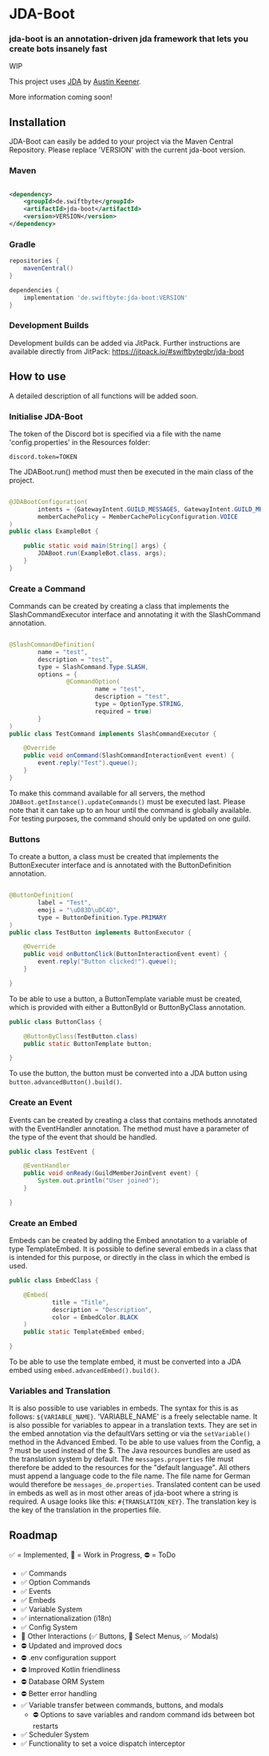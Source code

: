 # JDA-Boot

### jda-boot is an annotation-driven jda framework that lets you create bots insanely fast

WIP

This project uses [JDA](https://github.com/DV8FromTheWorld/JDA) by [Austin Keener](https://github.com/DV8FromTheWorld/).

More information coming soon!

## Installation

JDA-Boot can easily be added to your project via the Maven Central Repository. Please replace 'VERSION' with the current
jda-boot version.

### Maven

```xml

<dependency>
    <groupId>de.swiftbyte</groupId>
    <artifactId>jda-boot</artifactId>
    <version>VERSION</version>
</dependency>
```

### Gradle

```groovy
repositories {
    mavenCentral()
}

dependencies {
    implementation 'de.swiftbyte:jda-boot:VERSION'
}
```

### Development Builds

Development builds can be added via JitPack. Further instructions are available directly from
JitPack: https://jitpack.io/#swiftbytegbr/jda-boot

## How to use

A detailed description of all functions will be added soon.

### Initialise JDA-Boot

The token of the Discord bot is specified via a file with the name 'config.properties' in the Resources folder:

```properties
discord.token=TOKEN
```

The JDABoot.run() method must then be executed in the main class of the project.

```java

@JDABootConfiguration(
        intents = {GatewayIntent.GUILD_MESSAGES, GatewayIntent.GUILD_MESSAGE_REACTIONS},
        memberCachePolicy = MemberCachePolicyConfiguration.VOICE
)
public class ExampleBot {

    public static void main(String[] args) {
        JDABoot.run(ExampleBot.class, args);
    }
}
```

### Create a Command

Commands can be created by creating a class that implements the SlashCommandExecutor interface and annotating it with
the SlashCommand annotation.

```java

@SlashCommandDefinition(
        name = "test",
        description = "test",
        type = SlashCommand.Type.SLASH,
        options = {
                @CommandOption(
                        name = "test",
                        description = "test",
                        type = OptionType.STRING,
                        required = true)
        }
)
public class TestCommand implements SlashCommandExecutor {

    @Override
    public void onCommand(SlashCommandInteractionEvent event) {
        event.reply("Test").queue();
    }
}
```

To make this command available for all servers, the method `JDABoot.getInstance().updateCommands()` must be executed
last. Please note that it can take up to an hour until the command is globally available. For testing purposes, the
command should only be updated on one guild.

### Buttons

To create a button,
a class must be created that implements the ButtonExecuter interface
and is annotated with the ButtonDefinition annotation.

```java

@ButtonDefinition(
        label = "Test",
        emoji = "\uD83D\uDC4D",
        type = ButtonDefinition.Type.PRIMARY
)
public class TestButton implements ButtonExecutor {

    @Override
    public void onButtonClick(ButtonInteractionEvent event) {
        event.reply("Button clicked!").queue();
    }

}
```

To be able to use a button, a ButtonTemplate variable must be created,
which is provided with either a ButtonById or ButtonByClass annotation.

```java
public class ButtonClass {

    @ButtonByClass(TestButton.class)
    public static ButtonTemplate button;

}
```

To use the button, the button must be converted into a JDA button using `button.advancedButton().build()`.

### Create an Event

Events can be created by creating a class that contains methods annotated with the EventHandler annotation. The method
must have a parameter of the type of the event that should be handled.

```java
public class TestEvent {

    @EventHandler
    public void onReady(GuildMemberJoinEvent event) {
        System.out.println("User joined");
    }

}
```

### Create an Embed

Embeds can be created by adding the Embed annotation to a variable of type TemplateEmbed. It is possible to define
several embeds in a class that is intended for this purpose, or directly in the class in which the embed is used.

```java
public class EmbedClass {

    @Embed(
            title = "Title",
            description = "Description",
            color = EmbedColor.BLACK
    )
    public static TemplateEmbed embed;

}
```

To be able to use the template embed, it must be converted into a JDA embed
using `embed.advancedEmbed().build()`.

### Variables and Translation

It is also possible to use variables in embeds. The syntax for this is as follows: `${VARIABLE_NAME}`. 'VARIABLE_NAME'
is a freely selectable name. It is also possible for variables to appear in a translation texts. They are set in the
embed annotation via the defaultVars setting or via the `setVariable()` method in the Advanced Embed. To be able to use
values from the Config, a ? must be used instead of the $. The Java resources bundles are used as the translation system
by default. The `messages.properties` file must therefore be added to the resources for the "default language". All
others must append a language code to the file name. The file name for German would therefore
be `messages_de.properties`. Translated content can be used in embeds as well as in most other areas of jda-boot where a
string is required. A usage looks like this: `#{TRANSLATION_KEY}`. The translation key is the key of the translation in
the properties file.

## Roadmap

✅ = Implemented, 🚧 = Work in Progress, ⛔ = ToDo

- ✅ Commands
- ✅ Option Commands
- ✅ Events
- ✅ Embeds
- ✅ Variable System
- ✅ internationalization (i18n)
- ✅ Config System
- 🚧 Other Interactions (✅ Buttons, 🚧 Select Menus, ✅ Modals)
- ⛔ Updated and improved docs
- ⛔ .env configuration support
- ⛔ Improved Kotlin friendliness
- ⛔ Database ORM System
- ⛔ Better error handling
- ✅ Variable transfer between commands, buttons, and modals
    - ⛔ Options to save variables and random command ids between bot restarts
- ✅ Scheduler System
- ✅ Functionality to set a voice dispatch interceptor


